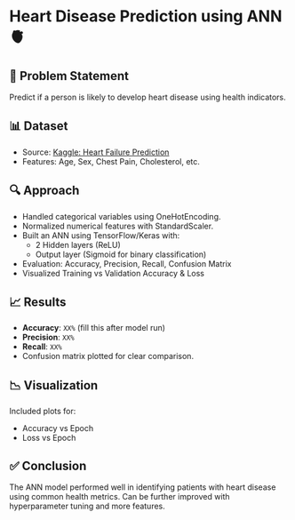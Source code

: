 # Heart Disease Prediction using ANN 🫀

## 🧩 Problem Statement
Predict if a person is likely to develop heart disease using health indicators.

## 📊 Dataset
- Source: [Kaggle: Heart Failure Prediction](https://www.kaggle.com/datasets/fedesoriano/heart-failure-prediction)
- Features: Age, Sex, Chest Pain, Cholesterol, etc.

## 🔍 Approach
- Handled categorical variables using OneHotEncoding.
- Normalized numerical features with StandardScaler.
- Built an ANN using TensorFlow/Keras with:
  - 2 Hidden layers (ReLU)
  - Output layer (Sigmoid for binary classification)
- Evaluation: Accuracy, Precision, Recall, Confusion Matrix
- Visualized Training vs Validation Accuracy & Loss

## 📈 Results
- **Accuracy**: `XX%` (fill this after model run)
- **Precision**: `XX%`
- **Recall**: `XX%`
- Confusion matrix plotted for clear comparison.

## 📉 Visualization
Included plots for:
- Accuracy vs Epoch
- Loss vs Epoch

## ✅ Conclusion
The ANN model performed well in identifying patients with heart disease using common health metrics. Can be further improved with hyperparameter tuning and more features.
